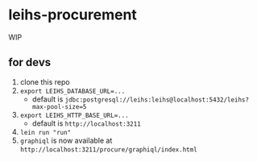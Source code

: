 # leihs-procurement

WIP

## for devs

1. clone this repo
2. `export LEIHS_DATABASE_URL=...`
   * default is `jdbc:postgresql://leihs:leihs@localhost:5432/leihs?max-pool-size=5`
3. `export LEIHS_HTTP_BASE_URL=...`
   * default is `http://localhost:3211`
4. `lein run "run"`
5. `graphiql` is now available at `http://localhost:3211/procure/graphiql/index.html`
